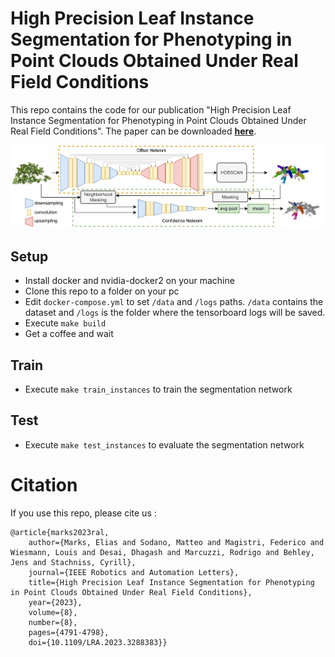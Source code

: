 # High Precision Leaf Instance Segmentation for Phenotyping in Point Clouds Obtained Under Real Field Conditions

This repo contains the code for our publication "High Precision Leaf Instance Segmentation for Phenotyping
in Point Clouds Obtained Under Real Field Conditions". The paper can be downloaded **[here](https://www.ipb.uni-bonn.de/wp-content/papercite-data/pdf/marks2023ral.pdf)**.

![](arch.png)

## Setup
- Install docker and nvidia-docker2 on your machine
- Clone this repo to a folder on your pc
- Edit ```docker-compose.yml``` to set ```/data``` and ```/logs``` paths. ```/data``` contains the dataset and ```/logs``` is the folder where the tensorboard logs will be saved.
- Execute ```make build```
- Get a coffee and wait

## Train
- Execute ```make train_instances``` to train the segmentation network

## Test
- Execute ```make test_instances``` to evaluate the segmentation network

# Citation

If you use this repo, please cite us :

```
@article{marks2023ral,
    author={Marks, Elias and Sodano, Matteo and Magistri, Federico and Wiesmann, Louis and Desai, Dhagash and Marcuzzi, Rodrigo and Behley, Jens and Stachniss, Cyrill},
    journal={IEEE Robotics and Automation Letters},
    title={High Precision Leaf Instance Segmentation for Phenotyping in Point Clouds Obtained Under Real Field Conditions},
    year={2023},
    volume={8},
    number={8},
    pages={4791-4798},
    doi={10.1109/LRA.2023.3288383}}